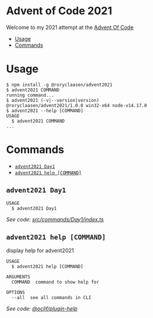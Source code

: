 Advent of Code 2021
===============

Welcome to my 2021 attempt at the [Advent Of Code](https://adventofcode.com/2021)

<!-- toc -->
* [Usage](#usage)
* [Commands](#commands)
<!-- tocstop -->

# Usage

<!-- usage -->
```sh-session
$ npm install -g @roryclaasen/advent2021
$ advent2021 COMMAND
running command...
$ advent2021 (-v|--version|version)
@roryclaasen/advent2021/1.0.0 win32-x64 node-v14.17.0
$ advent2021 --help [COMMAND]
USAGE
  $ advent2021 COMMAND
...
```
<!-- usagestop -->

# Commands

<!-- commands -->
* [`advent2021 Day1`](#advent2021-day1)
* [`advent2021 help [COMMAND]`](#advent2021-help-command)

## `advent2021 Day1`

```
USAGE
  $ advent2021 Day1
```

_See code: [src/commands/Day1/index.ts](https://github.com/roryclaasen/advent2021/blob/v1.0.0/src/commands/Day1/index.ts)_

## `advent2021 help [COMMAND]`

display help for advent2021

```
USAGE
  $ advent2021 help [COMMAND]

ARGUMENTS
  COMMAND  command to show help for

OPTIONS
  --all  see all commands in CLI
```

_See code: [@oclif/plugin-help](https://github.com/oclif/plugin-help/blob/v3.2.9/src/commands/help.ts)_
<!-- commandsstop -->
